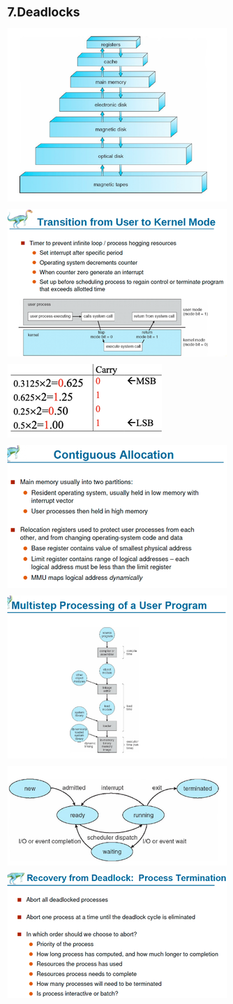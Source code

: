 # 7.Deadlocks

![](../.gitbook/assets/image%20%28143%29.png)

![](../.gitbook/assets/image%20%28141%29.png)

![](../.gitbook/assets/image%20%28153%29.png)

![](../.gitbook/assets/image%20%2841%29.png)

![](../.gitbook/assets/image%20%28134%29.png)

![](../.gitbook/assets/image%20%28169%29.png)

![](../.gitbook/assets/image%20%281%29.png)

